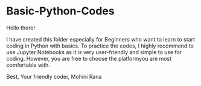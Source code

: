 # Basic-Python-Codes
Hello there!

I have created this folder especially for Beginners who want to learn to start coding in Python with basics.
To practice the codes, I highly recommend to use Jupyter Notebooks as it is very user-friendly and simple to use for coding.
However, you are free to choose the platformyou are most comfortable with.

Best,
Your friendly coder,
Mohini Rana
